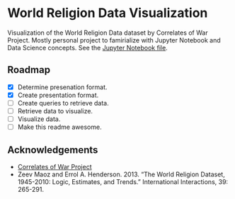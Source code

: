 
# World Religion Data Visualization

Visualization of the World Religion Data dataset by Correlates of War Project.
Mostly personal project to famirialize with Jupyter Notebook and Data Science concepts.
See the [Jupyter Notebook file](index.ipynb).

## Roadmap

 - [x] Determine presenation format.
 - [x] Create presentation format.
 - [ ] Create queries to retrieve data.
 - [ ] Retrieve data to visualize.
 - [ ] Visualize data.
 - [ ] Make this readme awesome.

## Acknowledgements

 - [Correlates of War Project](https://correlatesofwar.org)
 - Zeev Maoz and Errol A. Henderson. 2013. “The World Religion Dataset, 1945-2010: Logic, Estimates, and Trends.” International Interactions, 39: 265-291. 
  
